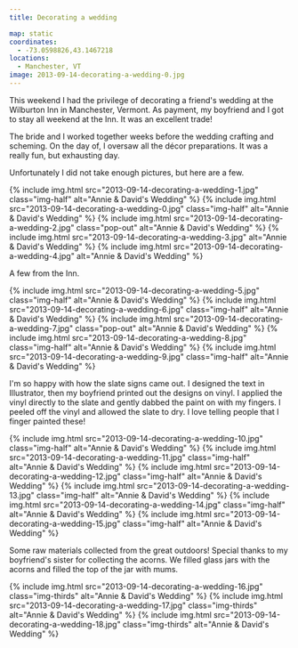 ```yaml
---
title: Decorating a wedding

map: static
coordinates:
  - -73.0598826,43.1467218
locations:
  - Manchester, VT
image: 2013-09-14-decorating-a-wedding-0.jpg
---
```


This weekend I had the privilege of decorating a friend's wedding at the Wilburton Inn in Manchester, Vermont. As payment, my boyfriend and I got to stay all weekend at the Inn. It was an excellent trade!

The bride and I worked together weeks before the wedding crafting and scheming. On the day of, I oversaw all the décor preparations. It was a really fun, but exhausting day.

Unfortunately I did not take enough pictures, but here are a few.

<div class="photos">

{% include img.html src="2013-09-14-decorating-a-wedding-1.jpg"  class="img-half" alt="Annie &amp; David's Wedding" %}
{% include img.html src="2013-09-14-decorating-a-wedding-0.jpg" class="img-half" alt="Annie &amp; David's Wedding" %}
{% include img.html src="2013-09-14-decorating-a-wedding-2.jpg" class="pop-out" alt="Annie &amp; David's Wedding" %}
{% include img.html src="2013-09-14-decorating-a-wedding-3.jpg"  alt="Annie &amp; David's Wedding" %}
{% include img.html src="2013-09-14-decorating-a-wedding-4.jpg"  alt="Annie &amp; David's Wedding" %}

</div>

A few from the Inn.

<div class="photos">

{% include img.html src="2013-09-14-decorating-a-wedding-5.jpg" class="img-half" alt="Annie &amp; David's Wedding" %}
{% include img.html src="2013-09-14-decorating-a-wedding-6.jpg"  class="img-half" alt="Annie &amp; David's Wedding" %}
{% include img.html src="2013-09-14-decorating-a-wedding-7.jpg" class="pop-out" alt="Annie &amp; David's Wedding" %}
{% include img.html src="2013-09-14-decorating-a-wedding-8.jpg" class="img-half" alt="Annie &amp; David's Wedding" %}
{% include img.html src="2013-09-14-decorating-a-wedding-9.jpg"  class="img-half" alt="Annie &amp; David's Wedding" %}

</div>

I'm so happy with how the slate signs came out. I designed the text in Illustrator, then my boyfriend printed out the designs on vinyl. I applied the vinyl directly to the slate and gently dabbed the paint on with my fingers. I peeled off the vinyl and allowed the slate to dry. I love telling people that I finger painted these!

<div class="photos">

{% include img.html src="2013-09-14-decorating-a-wedding-10.jpg" class="img-half" alt="Annie &amp; David's Wedding" %}
{% include img.html src="2013-09-14-decorating-a-wedding-11.jpg" class="img-half" alt="Annie &amp; David's Wedding" %}
{% include img.html src="2013-09-14-decorating-a-wedding-12.jpg" class="img-half" alt="Annie &amp; David's Wedding" %}
{% include img.html src="2013-09-14-decorating-a-wedding-13.jpg" class="img-half" alt="Annie &amp; David's Wedding" %}
{% include img.html src="2013-09-14-decorating-a-wedding-14.jpg" class="img-half" alt="Annie &amp; David's Wedding" %}
{% include img.html src="2013-09-14-decorating-a-wedding-15.jpg" class="img-half" alt="Annie &amp; David's Wedding" %}

</div>

Some raw materials collected from the great outdoors! Special thanks to my boyfriend's sister for collecting the acorns. We filled glass jars with the acorns and filled the top of the jar with mums.

<div class="photos">

{% include img.html src="2013-09-14-decorating-a-wedding-16.jpg" class="img-thirds" alt="Annie &amp; David's Wedding" %}
{% include img.html src="2013-09-14-decorating-a-wedding-17.jpg" class="img-thirds" alt="Annie &amp; David's Wedding" %}
{% include img.html src="2013-09-14-decorating-a-wedding-18.jpg" class="img-thirds" alt="Annie &amp; David's Wedding" %}

</div>
